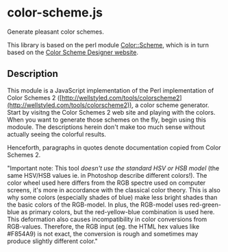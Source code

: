 # color-scheme.js

Generate pleasant color schemes.

This library is based on the perl module [Color::Scheme](http://search.cpan.org/~rjbs/Color-Scheme-1.04/lib/Color/Scheme.pm), which is in turn based on the [Color Scheme Designer website](http://colorschemedesigner.com/).

## Description

This module is a JavaScript implementation of the Perl implementation of Color Schemes
2 ([http://wellstyled.com/tools/colorscheme2](http://wellstyled.com/tools/colorscheme2)), a color scheme generator.
Start by visitng the Color Schemes 2 web site and playing with the colors.
When you want to generate those schemes on the fly, begin using this modoule.
The descriptions herein don't make too much sense without actually seeing the
colorful results.

Henceforth, paragraphs in quotes denote documentation copied from Color Schemes 2.

"Important note: This tool *doesn't use the standard HSV or HSB model* (the
same HSV/HSB values ie. in Photoshop describe different colors!). The color
wheel used here differs from the RGB spectre used on computer screens, it's
more in accordance with the classical color theory. This is also why some
colors (especially shades of blue) make less bright shades than the basic
colors of the RGB-model. In plus, the RGB-model uses red-green-blue as primary
colors, but the red-yellow-blue combination is used here. This deformation also
causes incompatibility in color conversions from RGB-values. Therefore, the RGB
input (eg. the HTML hex values like #F854A9) is not exact, the conversion is
rough and sometimes may produce slightly different color."